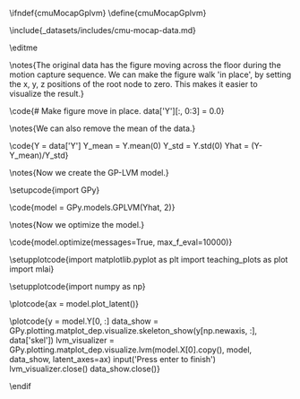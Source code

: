 \ifndef{cmuMocapGplvm}
\define{cmuMocapGplvm}

\include{_datasets/includes/cmu-mocap-data.md}

\editme

\notes{The original data has the figure moving across the floor during the motion capture sequence. We can make the figure walk 'in place', by setting the x, y, z positions of the root node to zero. This makes it easier to visualize the result.}

\code{# Make figure move in place.
data['Y'][:, 0:3] = 0.0}

\notes{We can also remove the mean of the data.}

\code{Y = data['Y']
Y_mean = Y.mean(0)
Y_std = Y.std(0)
Yhat = (Y-Y_mean)/Y_std}

\notes{Now we create the GP-LVM model.}

\setupcode{import GPy}

\code{model = GPy.models.GPLVM(Yhat, 2)}

\notes{Now we optimize the model.}

\code{model.optimize(messages=True, max_f_eval=10000)}

\setupplotcode{import matplotlib.pyplot as plt
import teaching_plots as plot
import mlai}

\setupplotcode{import numpy as np}

\plotcode{ax = model.plot_latent()}



\plotcode{y = model.Y[0, :]
data_show = GPy.plotting.matplot_dep.visualize.skeleton_show(y[np.newaxis, :], 
                                                             data['skel'])
lvm_visualizer = GPy.plotting.matplot_dep.visualize.lvm(model.X[0].copy(), 
                                                        model, 
                                                        data_show, 
														latent_axes=ax)
input('Press enter to finish')
lvm_visualizer.close()
data_show.close()}

\endif

